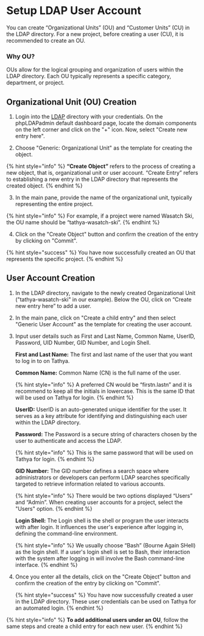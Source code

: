 # Setup LDAP User Account

You can create “Organizational Units” (OU) and “Customer Units” (CU) in the LDAP directory. For a new project, before creating a user (CU), it is recommended to create an OU.

### Why OU?

OUs allow for the logical grouping and organization of users within the LDAP directory. Each OU typically represents a specific category, department, or project.

## Organizational Unit (OU) Creation

1. Login into the [LDAP](https://ldap.hotwax.io/) directory with your credentials. On the phpLDAPadmin default dashboard page, locate the domain components on the left corner and click on the "+" icon. Now, select "Create new entry here".

2. Choose "Generic: Organizational Unit" as the template for creating the object.

{% hint style="info" %}
**“Create Object”** refers to the process of creating a new object, that is, organizational unit or user account. “Create Entry” refers to establishing a new entry in the LDAP directory that represents the created object.
{% endhint %}

3. In the main pane, provide the name of the organizational unit, typically representing the entire project.

{% hint style="info" %}
For example, if a project were named Wasatch Ski, the OU name should be “tathya-wasatch-ski”.
{% endhint %}

4. Click on the "Create Object" button and confirm the creation of the entry by clicking on "Commit".

{% hint style="success" %}
You have now successfully created an OU that represents the specific project.
{% endhint %}

## User Account Creation

1. In the LDAP directory, navigate to the newly created Organizational Unit ("tathya-wasatch-ski" in our example). Below the OU, click on “Create new entry here” to add a user.

2. In the main pane, click on "Create a child entry" and then select "Generic User Account" as the template for creating the user account.

3. Input user details such as First and Last Name, Common Name, UserID, Password, UID Number, GID Number, and Login Shell.

   **First and Last Name:** The first and last name of the user that you want to log in to on Tathya.

   **Common Name:** Common Name (CN) is the full name of the user.

   {% hint style="info" %}
   A preferred CN would be “firstn.lastn” and it is recommend to  keep all the initials in lowercase. This is the same ID that will be used on Tathya for login.
   {% endhint %}

   **UserID:** UserID is an auto-generated unique identifier for the user. It serves as a key attribute for identifying and distinguishing each user within the LDAP directory.

   **Password:** The Password is a secure string of characters chosen by the user to authenticate and access the LDAP.

   {% hint style="info" %}
   This is the same password that will be used on Tathya for login.
   {% endhint %}

   **GID Number:** The GID number defines a search space where administrators or developers can perform LDAP searches specifically targeted to retrieve information related to various accounts.

   {% hint style="info" %}
   There would be two options displayed “Users” and “Admin”. When creating user accounts for a project, select the "Users" option.
   {% endhint %}

   **Login Shell:** The Login shell is the shell or program the user interacts with after login. It influences the user's experience after logging in, defining the command-line environment.

   {% hint style="info" %}
   We usually choose “Bash” (Bourne Again SHell) as the login shell. If a user's login shell is set to Bash, their interaction with the system after logging in will involve the Bash command-line interface.
   {% endhint %}

4. Once you enter all the details, click on the "Create Object" button and confirm the creation of the entry by clicking on "Commit".

   {% hint style="success" %}
   You have now successfully created a user in the LDAP directory. These user credentials can be used on Tathya for an automated login.
   {% endhint %}

{% hint style="info" %}
**To add additional users under an OU**, follow the same steps and create a child entry for each new user.
{% endhint %}